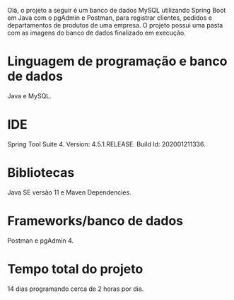 Olá, o projeto a seguir é um banco de dados MySQL utilizando Spring Boot em Java com o pgAdmin e Postman, para registrar clientes, 
pedidos e departamentos de produtos de uma empresa. O projeto possui uma pasta com as imagens do banco de dados finalizado em execução.

# Linguagem de programação e banco de dados
Java e MySQL.

# IDE
Spring Tool Suite 4. Version: 4.5.1.RELEASE. Build Id: 202001211336.

# Bibliotecas
Java SE versão 11 e Maven Dependencies.

# Frameworks/banco de dados
Postman e pgAdmin 4.

# Tempo total do projeto
14 dias programando cerca de 2 horas por dia.
